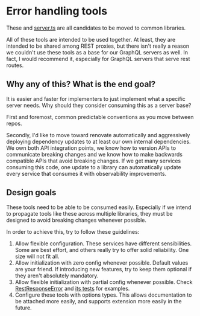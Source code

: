 # Error handling tools

These and [server.ts](../server.ts) are all candidates to be moved to common libraries.

All of these tools are intended to be used together. At least, they are
intended to be shared among REST proxies, but there isn't really a reason
we couldn't use these tools as a base for our GraphQL servers as well.
In fact, I would recommend it, especially for GraphQL servers that serve
rest routes.

## Why any of this? What is the end goal?

It is easier and faster for implementers to just implement what a specific server needs.
Why should they consider consuming this as a server base?

First and foremost, common predictable conventions as you move between repos.

Secondly, I'd like to move toward renovate automatically and aggressively deploying
dependency updates to at least our own internal dependencies. We own both API integration
points, we know how to version APIs to communicate breaking changes and we know how to
make backwards compatible APIs that avoid breaking changes. If we get many services
consuming this code, one update to a library can automatically update every service
that consumes it with observability improvements.

## Design goals

These tools need to be able to be consumed easily. Especially if we intend
to propagate tools like these across multiple libraries, they must be designed
to avoid breaking changes whenever possible.

In order to achieve this, try to follow these guidelines:

1. Allow flexible configuration. These services have different sensibilities.
Some are best effort, and others really try to offer solid reliability. One size
will not fit all.
2. Allow initialization with zero config whenever possible. Default values are
your friend. If introducing new features, try to keep them optional if they aren't
absolutely mandatory.
3. Allow flexible initialization with partial config whenever possible. Check
[RestResponseError](./restResponseError.ts) and
[its tests](./restJsonResponseError.spec.ts) for examples.
4. Configure these tools with options types. This allows documentation to be attached
more easily, and supports extension more easily in the future.
